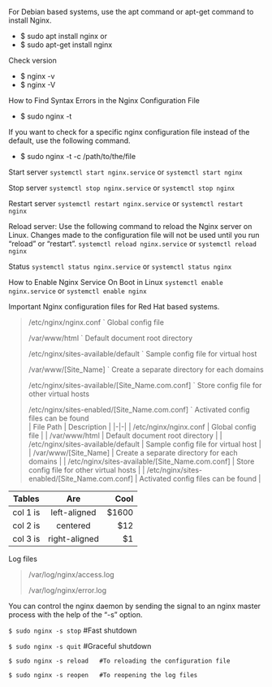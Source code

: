 For Debian based systems, use the apt command or apt-get command to install Nginx.

* $ sudo apt install nginx
or
* $ sudo apt-get install nginx

Check version
* $ nginx -v
* $ nginx -V

How to Find Syntax Errors in the Nginx Configuration File
* $ sudo nginx -t

If you want to check for a specific nginx configuration file instead of the default, use the following command.
* $ sudo nginx -t -c /path/to/the/file

Start server
`systemctl start nginx.service`
or
`systemctl start nginx`

Stop server
`systemctl stop nginx.service`
or
`systemctl stop nginx`

Restart server
`systemctl restart nginx.service`
or
`systemctl restart nginx`

Reload server: Use the following command to reload the Nginx server on Linux. Changes made to the configuration file will not be used until you run “reload” or “restart”.
`systemctl reload nginx.service`
or
`systemctl reload nginx`

Status
`systemctl status nginx.service`
or
`systemctl status nginx`

How to Enable Nginx Service On Boot in Linux
`systemctl enable nginx.service`
or
`systemctl enable nginx`

Important Nginx configuration files for Red Hat based systems.

> /etc/nginx/nginx.conf                             `  Global config file                           
>
> /var/www/html                                     `  Default document root directory              
>
> /etc/nginx/sites-available/default                `  Sample config file for virtual host          
>
> /var/www/[Site_Name]                              `  Create a separate directory for each domains
>
> /etc/nginx/sites-available/[Site_Name.com.conf]   `  Store config file for other virtual hosts    
>
> /etc/nginx/sites-enabled/[Site_Name.com.conf]     `  Activated config files can be found          
| File Path | Description |
|-|-|
| /etc/nginx/nginx.conf | Global config file |
| /var/www/html | Default document root directory |
| /etc/nginx/sites-available/default | Sample config file for virtual host |
| /var/www/[Site_Name] | Create a separate directory for each domains |
| /etc/nginx/sites-available/[Site_Name.com.conf] | Store config file for other virtual hosts |
| /etc/nginx/sites-enabled/[Site_Name.com.conf] | Activated config files can be found |


| Tables   |      Are      |  Cool |
|----------|:-------------:|------:|
| col 1 is |  left-aligned | $1600 |
| col 2 is |    centered   |   $12 |
| col 3 is | right-aligned |    $1 |
    
    
Log files
> /var/log/nginx/access.log
> 
> /var/log/nginx/error.log

You can control the nginx daemon by sending the signal to an nginx master process with the help of the “-s” option.

`$ sudo nginx -s stop`     #Fast shutdown

`$ sudo nginx -s quit`     #Graceful shutdown

`$ sudo nginx -s reload   #To reloading the configuration file`

`$ sudo nginx -s reopen   #To reopening the log files`
